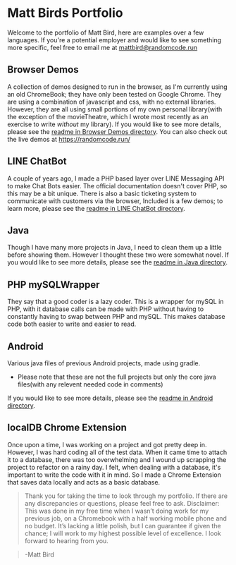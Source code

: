 # Matt Birds Portfolio

Welcome to the portfolio of Matt Bird, here are examples over a few languages.
If you're a potential employer and would like to see something more specific, feel free to email me at <mattbird@randomcode.run>

## Browser Demos

A collection of demos designed to run in the browser, as I'm currently using an old ChromeBook; they have only been tested on Google Chrome.
They are using a combination of javascript and css, with no external libraries.
However, they are all using small portions of my own personal library(with the exception of the movieTheatre, which I wrote most recently as an exercise to write *without* my library).
If you would like to see more details, please see the [readme in Browser Demos directory](Browser%20Demos%20%5B%20js%2C%20css%2C%20%7Bphp%7D%20%5D/readme.md).
You can also check out the live demos at <https://randomcode.run/>

## LINE ChatBot

A couple of years ago, I made a PHP based layer over LINE Messaging API to make Chat Bots easier.
The official documentation doesn't cover PHP, so this may be a bit unique.
There is also a basic ticketing system to communicate with customers via the browser,
Included is a few demos; to learn more, please see the [readme in LINE ChatBot directory](LINE%20ChatBot%20%5B%20js%2C%20css%2C%20php%20%5D/readme.md).

## Java

Though I have many more projects in Java, I need to clean them up a little before showing them.
However I thought these two were somewhat novel.
If you would like to see more details, please see the [readme in Java directory](Java/readme.md).

## PHP mySQLWrapper

They say that a good coder is a lazy coder.
This is a wrapper for mySQL in PHP, with it database calls can be made with PHP without having to constantly having to swap between PHP and mySQL.
This makes database code both easier to write and easier to read.

## Android

Various java files of previous Android projects, made using gradle.
- Please note that these are not the full projects but only the core java files(with any relevent needed code in comments)

If you would like to see more details, please see the [readme in Android directory](Android/readme.md).

## localDB Chrome Extension

Once upon a time, I was working on a project and got pretty deep in.
However, I was hard coding all of the test data.
When it came time to attach it to a database, there was too overwhelming and I wound up scrapping the project to refactor on a rainy day.
I felt, when dealing with a database, it's important to write the code with it in mind.
So I made a Chrome Extension that saves data locally and acts as a basic database.


> Thank you for taking the time to look through my portfolio. If there are any discrepancies or questions, please feel free to ask. Disclaimer: This was done in my free time when I wasn’t doing work for my previous job, on a Chromebook with a half working mobile phone and no budget. It’s lacking a little polish, but I can guarantee if given the chance; I will work to my highest possible level of excellence.
I look forward to hearing from you.

> -Matt Bird
